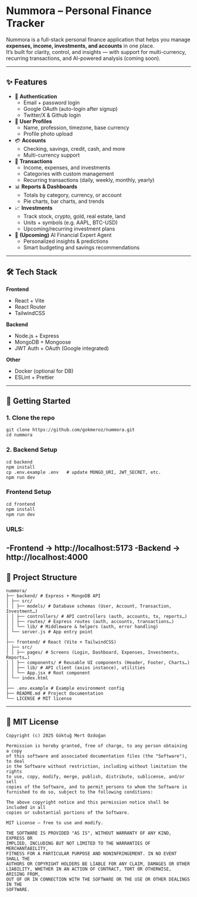 # Nummora – Personal Finance Tracker

Nummora is a full-stack personal finance application that helps you manage **expenses, income, investments, and accounts** in one place.  
It’s built for clarity, control, and insights — with support for multi-currency, recurring transactions, and AI-powered analysis (coming soon).

---

## ✨ Features

- 🔑 **Authentication**
  - Email + password login
  - Google OAuth (auto-login after signup)
  - Twitter/X & Github login
- 👤 **User Profiles**
  - Name, profession, timezone, base currency
  - Profile photo upload
- 💳 **Accounts**
  - Checking, savings, credit, cash, and more
  - Multi-currency support
- 💸 **Transactions**
  - Income, expenses, and investments
  - Categories with custom management
  - Recurring transactions (daily, weekly, monthly, yearly)
- 📊 **Reports & Dashboards**
  - Totals by category, currency, or account
  - Pie charts, bar charts, and trends
- 📈 **Investments**
  - Track stock, crypto, gold, real estate, land
  - Units + symbols (e.g. AAPL, BTC-USD)
  - Upcoming/recurring investment plans
- 🔮 **(Upcoming)** AI Financial Expert Agent
  - Personalized insights & predictions
  - Smart budgeting and savings recommendations

---

## 🛠️ Tech Stack

**Frontend**
- React + Vite  
- React Router  
- TailwindCSS  

**Backend**
- Node.js + Express  
- MongoDB + Mongoose  
- JWT Auth + OAuth (Google integrated)  

**Other**
- Docker (optional for DB)  
- ESLint + Prettier  

---

## 🚀 Getting Started

### 1. Clone the repo
```
git clone https://github.com/gokmeroz/nummora.git
cd nummora
```
### 2. Backend Setup
```
cd backend
npm install
cp .env.example .env   # update MONGO_URI, JWT_SECRET, etc.
npm run dev
```
### Frontend Setup
```
cd frontend
npm install
npm run dev
```
### URLS:
-**Frontend** → http://localhost:5173
-**Backend** → http://localhost:4000
---
## 📂 Project Structure
```
nummora/
├── backend/ # Express + MongoDB API
│ ├── src/
│ │ ├── models/ # Database schemas (User, Account, Transaction, Investment…)
│ │ ├── controllers/ # API controllers (auth, accounts, tx, reports…)
│ │ ├── routes/ # Express routes (auth, accounts, transactions…)
│ │ └── lib/ # Middleware & helpers (auth, error handling)
│ └── server.js # App entry point
│
├── frontend/ # React (Vite + TailwindCSS)
│ ├── src/
│ │ ├── pages/ # Screens (Login, Dashboard, Expenses, Investments, Reports…)
│ │ ├── components/ # Reusable UI components (Header, Footer, Charts…)
│ │ ├── lib/ # API client (axios instance), utilities
│ │ └── App.jsx # Root component
│ └── index.html
│
├── .env.example # Example environment config
├── README.md # Project documentation
└── LICENSE # MIT license
```
---
## 📜 MIT License
```
Copyright (c) 2025 Göktuğ Mert Özdoğan

Permission is hereby granted, free of charge, to any person obtaining a copy
of this software and associated documentation files (the "Software"), to deal
in the Software without restriction, including without limitation the rights
to use, copy, modify, merge, publish, distribute, sublicense, and/or sell
copies of the Software, and to permit persons to whom the Software is
furnished to do so, subject to the following conditions:

The above copyright notice and this permission notice shall be included in all
copies or substantial portions of the Software.

MIT License – free to use and modify.

THE SOFTWARE IS PROVIDED "AS IS", WITHOUT WARRANTY OF ANY KIND, EXPRESS OR
IMPLIED, INCLUDING BUT NOT LIMITED TO THE WARRANTIES OF MERCHANTABILITY,
FITNESS FOR A PARTICULAR PURPOSE AND NONINFRINGEMENT. IN NO EVENT SHALL THE
AUTHORS OR COPYRIGHT HOLDERS BE LIABLE FOR ANY CLAIM, DAMAGES OR OTHER
LIABILITY, WHETHER IN AN ACTION OF CONTRACT, TORT OR OTHERWISE, ARISING FROM,
OUT OF OR IN CONNECTION WITH THE SOFTWARE OR THE USE OR OTHER DEALINGS IN THE
SOFTWARE.
```
